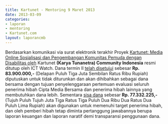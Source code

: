 ```yaml
---
title: Kartunet - Mentoring 9 Maret 2013
date: 2013-03-09
categories:
- laporan
- mentoring
- Kartunet.com
layout: laporancmb
---
```


 Berdasarkan komunikasi via surat elektronik terakhir Proyek [Kartunet: Media Online Sosialisasi dan Pengembangan Komunitas Pemuda dengan Disabilitas oleh](http://wiki.ciptamedia.org/wiki/Kartunet:_Media_Online_Sosialisasi_dan_Pengembangan_Komunitas_Pemuda_dengan_Disabilitas) Kartunet **(Karya Tunanetra) Community Indonesia** resmi ditutup oleh ICT Watch. Dana termin II [telah disetujui](http://www.wikimedia.or.id/wiki/Tabel_penerima_hibah) sebesar **Rp. 83.900.000,-** (Delapan Puluh Tiga Juta Sembilan Ratus Ribu Rupiah) diputuskan untuk tidak diturunkan dan akan dihibahkan sebagai dana bersama dengan tujuan penyelenggaraan pertemuan evaluasi seluruh penerima hibah Cipta Media Bersama dan penerima hibah lainnya yang membutuhkan dana lebih. Sementara [sisa dana](http://wiki.ciptamedia.org/wiki/Kartunet.com/Laporan_Penggunaan_Dana) sebesar **Rp. 77.332.225,-** (Tujuh Puluh Tujuh Juta Tiga Ratus Tiga Puluh Dua Ribu Dua Ratus Dua Puluh Lima Rupiah) akan digunakan untuk memenuhi target penerima hibah, dan oleh pemberi hibah tetap diminta pertanggung jawabannya berupa laporan keuangan dan laporan naratif demi transparansi penggunaan dana.
